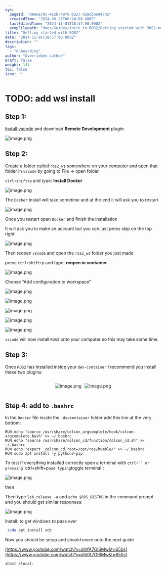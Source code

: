 ```yaml
---
sys:
  pageId: "89e0a78c-4e2b-4070-b327-d28cb0694742"
  createdTime: "2024-08-21T00:24:00.000Z"
  lastEditedTime: "2024-11-01T18:57:00.000Z"
  propFilepath: "docs/Guides/intro_to_ROS2/Getting started with ROS2.md"
title: "Getting started with ROS2"
date: "2024-11-01T18:57:00.000Z"
description: ""
tags:
  - "Onboarding"
author: "Overridden author"
draft: false
weight: 141
toc: false
icon: ""
---
```


# TODO: add wsl install

## Step 1:

[Install vscode](https://code.visualstudio.com/download) and download **Remote Development** plugin:

![image.png](https://prod-files-secure.s3.us-west-2.amazonaws.com/d518164a-d88e-44d1-a4ee-3adb3bd8bce0/efb52993-1881-4a40-b95e-6f020334f022/image.png?X-Amz-Algorithm=AWS4-HMAC-SHA256&X-Amz-Content-Sha256=UNSIGNED-PAYLOAD&X-Amz-Credential=ASIAZI2LB4663GGDVYAE%2F20250226%2Fus-west-2%2Fs3%2Faws4_request&X-Amz-Date=20250226T150846Z&X-Amz-Expires=3600&X-Amz-Security-Token=IQoJb3JpZ2luX2VjECQaCXVzLXdlc3QtMiJIMEYCIQDcc%2BLFkH6bSyfWcSDH9KjnBXEUhJAlTQ2zcdj7J7Ud3gIhAJsqvJaH6FSbVHIWXloTXVlS%2Bd7XA8qpyF9K%2F6ns8N2DKv8DCF0QABoMNjM3NDIzMTgzODA1IgyUDik6%2BBkzCicMnmgq3AMSh5j3lQGFhsnxBtAEewgbfX47PsnBgdcVF%2FPYTA3fSsSxgXMfpYyFNbNgBrqFKD%2FoEoCtOq%2FcTfCmpykrtB1qBA4ccuyUbD1qTuBmQuLoHXLCgFj9XZD8vdX2oyfd38IL4bq6UYWx3f45kuDyCzCWw%2Fq%2FdjSJYOEvDFBEx24JE3Vkj%2BRjb7sA%2F87flIoTBUVs1uSvQHl3lGTAtrOwaju2Zl51zZWJ9769Fs87wkJItgnq6d%2BTj7SNkHs%2Bn0TOHrTRQCrIUn6a3gCfq0mkuhu8DuwVdCFAz62p%2BhaqnBDF5rsOYxLwq%2Bi5ZyH28UkxmMAHhqt%2F0nQXRh%2F1TRdXEID9IMsZqZ21Ue7uZUkw5zkgChX%2FMiN3siLavx389pCqVXqcwV3Wdg0MAMyYwC0miqdqtICGyy9aqfh4TnvQ6DTYu3T20598%2F35D3ggMN8Usu0hkUCisFy5SWptylWp6H3ZtVAengJxaH18QFs5t4%2F0G%2B10vMtanShmfGn8rRWWDCEvw82iRME%2FCPbZO37Ppr3BorVo3DC5S5JgsBVrogNqxsTzEIC2uLr1TyzKl04aLU6tHX2okC8lbRzyGOcsp7ZNVnL2iU%2FwGZzd8T9fy8xqzmACRh6p4EUSS3k6mTTC0iPy9BjqkAVS0ueFb%2BRa0z3MhDeAM6qnLxWCGnT0oC5DKrDqNARiWtg%2FN9u8kfgJTiMB06j7fQlKNtC6ytkRbwEJvClay8fo6NcpInkpIxLFrjBATBvomY1CWWEKP5Z7vb%2BKLaOYITiPDEL6jlyIR15gGOlEj6SQ7k%2Fgip7srbxkakANAWZnr11tZurELyizEsYdZ%2FbqYBsB7aAMu8ZczFhOV5W%2B6YF4R%2FDPm&X-Amz-Signature=413aeb0ab4a1f1ded0fa9c9d276de3d162996d48b00598a4263071e694a2ea46&X-Amz-SignedHeaders=host&x-id=GetObject)

## Step 2:

Create a folder called `ros2_ws` somewhere on your computer and open that folder in `vscode` by going to File → open folder 

`ctrl+shift+p` and type: **Install Docker**

![image.png](https://prod-files-secure.s3.us-west-2.amazonaws.com/d518164a-d88e-44d1-a4ee-3adb3bd8bce0/2269dc0e-1cd5-47ff-bceb-c04ad9b2eab0/image.png?X-Amz-Algorithm=AWS4-HMAC-SHA256&X-Amz-Content-Sha256=UNSIGNED-PAYLOAD&X-Amz-Credential=ASIAZI2LB4663GGDVYAE%2F20250226%2Fus-west-2%2Fs3%2Faws4_request&X-Amz-Date=20250226T150846Z&X-Amz-Expires=3600&X-Amz-Security-Token=IQoJb3JpZ2luX2VjECQaCXVzLXdlc3QtMiJIMEYCIQDcc%2BLFkH6bSyfWcSDH9KjnBXEUhJAlTQ2zcdj7J7Ud3gIhAJsqvJaH6FSbVHIWXloTXVlS%2Bd7XA8qpyF9K%2F6ns8N2DKv8DCF0QABoMNjM3NDIzMTgzODA1IgyUDik6%2BBkzCicMnmgq3AMSh5j3lQGFhsnxBtAEewgbfX47PsnBgdcVF%2FPYTA3fSsSxgXMfpYyFNbNgBrqFKD%2FoEoCtOq%2FcTfCmpykrtB1qBA4ccuyUbD1qTuBmQuLoHXLCgFj9XZD8vdX2oyfd38IL4bq6UYWx3f45kuDyCzCWw%2Fq%2FdjSJYOEvDFBEx24JE3Vkj%2BRjb7sA%2F87flIoTBUVs1uSvQHl3lGTAtrOwaju2Zl51zZWJ9769Fs87wkJItgnq6d%2BTj7SNkHs%2Bn0TOHrTRQCrIUn6a3gCfq0mkuhu8DuwVdCFAz62p%2BhaqnBDF5rsOYxLwq%2Bi5ZyH28UkxmMAHhqt%2F0nQXRh%2F1TRdXEID9IMsZqZ21Ue7uZUkw5zkgChX%2FMiN3siLavx389pCqVXqcwV3Wdg0MAMyYwC0miqdqtICGyy9aqfh4TnvQ6DTYu3T20598%2F35D3ggMN8Usu0hkUCisFy5SWptylWp6H3ZtVAengJxaH18QFs5t4%2F0G%2B10vMtanShmfGn8rRWWDCEvw82iRME%2FCPbZO37Ppr3BorVo3DC5S5JgsBVrogNqxsTzEIC2uLr1TyzKl04aLU6tHX2okC8lbRzyGOcsp7ZNVnL2iU%2FwGZzd8T9fy8xqzmACRh6p4EUSS3k6mTTC0iPy9BjqkAVS0ueFb%2BRa0z3MhDeAM6qnLxWCGnT0oC5DKrDqNARiWtg%2FN9u8kfgJTiMB06j7fQlKNtC6ytkRbwEJvClay8fo6NcpInkpIxLFrjBATBvomY1CWWEKP5Z7vb%2BKLaOYITiPDEL6jlyIR15gGOlEj6SQ7k%2Fgip7srbxkakANAWZnr11tZurELyizEsYdZ%2FbqYBsB7aAMu8ZczFhOV5W%2B6YF4R%2FDPm&X-Amz-Signature=b1f35c33341921996bb84b96c3245f296078552e1ae9372bfd22150902159ea0&X-Amz-SignedHeaders=host&x-id=GetObject)

The `Docker` install will take sometime and at the end it will ask you to restart

![image.png](https://prod-files-secure.s3.us-west-2.amazonaws.com/d518164a-d88e-44d1-a4ee-3adb3bd8bce0/ed233f78-be33-4b1f-b89c-9c346c0e961e/image.png?X-Amz-Algorithm=AWS4-HMAC-SHA256&X-Amz-Content-Sha256=UNSIGNED-PAYLOAD&X-Amz-Credential=ASIAZI2LB4663GGDVYAE%2F20250226%2Fus-west-2%2Fs3%2Faws4_request&X-Amz-Date=20250226T150846Z&X-Amz-Expires=3600&X-Amz-Security-Token=IQoJb3JpZ2luX2VjECQaCXVzLXdlc3QtMiJIMEYCIQDcc%2BLFkH6bSyfWcSDH9KjnBXEUhJAlTQ2zcdj7J7Ud3gIhAJsqvJaH6FSbVHIWXloTXVlS%2Bd7XA8qpyF9K%2F6ns8N2DKv8DCF0QABoMNjM3NDIzMTgzODA1IgyUDik6%2BBkzCicMnmgq3AMSh5j3lQGFhsnxBtAEewgbfX47PsnBgdcVF%2FPYTA3fSsSxgXMfpYyFNbNgBrqFKD%2FoEoCtOq%2FcTfCmpykrtB1qBA4ccuyUbD1qTuBmQuLoHXLCgFj9XZD8vdX2oyfd38IL4bq6UYWx3f45kuDyCzCWw%2Fq%2FdjSJYOEvDFBEx24JE3Vkj%2BRjb7sA%2F87flIoTBUVs1uSvQHl3lGTAtrOwaju2Zl51zZWJ9769Fs87wkJItgnq6d%2BTj7SNkHs%2Bn0TOHrTRQCrIUn6a3gCfq0mkuhu8DuwVdCFAz62p%2BhaqnBDF5rsOYxLwq%2Bi5ZyH28UkxmMAHhqt%2F0nQXRh%2F1TRdXEID9IMsZqZ21Ue7uZUkw5zkgChX%2FMiN3siLavx389pCqVXqcwV3Wdg0MAMyYwC0miqdqtICGyy9aqfh4TnvQ6DTYu3T20598%2F35D3ggMN8Usu0hkUCisFy5SWptylWp6H3ZtVAengJxaH18QFs5t4%2F0G%2B10vMtanShmfGn8rRWWDCEvw82iRME%2FCPbZO37Ppr3BorVo3DC5S5JgsBVrogNqxsTzEIC2uLr1TyzKl04aLU6tHX2okC8lbRzyGOcsp7ZNVnL2iU%2FwGZzd8T9fy8xqzmACRh6p4EUSS3k6mTTC0iPy9BjqkAVS0ueFb%2BRa0z3MhDeAM6qnLxWCGnT0oC5DKrDqNARiWtg%2FN9u8kfgJTiMB06j7fQlKNtC6ytkRbwEJvClay8fo6NcpInkpIxLFrjBATBvomY1CWWEKP5Z7vb%2BKLaOYITiPDEL6jlyIR15gGOlEj6SQ7k%2Fgip7srbxkakANAWZnr11tZurELyizEsYdZ%2FbqYBsB7aAMu8ZczFhOV5W%2B6YF4R%2FDPm&X-Amz-Signature=d434a2aeabc382c3ac389663c58dfb2fc46bc7cb896f5b7e3752ff1e9b9469f7&X-Amz-SignedHeaders=host&x-id=GetObject)

Once you restart open `Docker` and finish the installation

It will ask you to make an account but you can just press skip on the top right

![image.png](https://prod-files-secure.s3.us-west-2.amazonaws.com/d518164a-d88e-44d1-a4ee-3adb3bd8bce0/21010ad9-1659-4fd9-9f59-9932a09b2a3d/image.png?X-Amz-Algorithm=AWS4-HMAC-SHA256&X-Amz-Content-Sha256=UNSIGNED-PAYLOAD&X-Amz-Credential=ASIAZI2LB4663GGDVYAE%2F20250226%2Fus-west-2%2Fs3%2Faws4_request&X-Amz-Date=20250226T150846Z&X-Amz-Expires=3600&X-Amz-Security-Token=IQoJb3JpZ2luX2VjECQaCXVzLXdlc3QtMiJIMEYCIQDcc%2BLFkH6bSyfWcSDH9KjnBXEUhJAlTQ2zcdj7J7Ud3gIhAJsqvJaH6FSbVHIWXloTXVlS%2Bd7XA8qpyF9K%2F6ns8N2DKv8DCF0QABoMNjM3NDIzMTgzODA1IgyUDik6%2BBkzCicMnmgq3AMSh5j3lQGFhsnxBtAEewgbfX47PsnBgdcVF%2FPYTA3fSsSxgXMfpYyFNbNgBrqFKD%2FoEoCtOq%2FcTfCmpykrtB1qBA4ccuyUbD1qTuBmQuLoHXLCgFj9XZD8vdX2oyfd38IL4bq6UYWx3f45kuDyCzCWw%2Fq%2FdjSJYOEvDFBEx24JE3Vkj%2BRjb7sA%2F87flIoTBUVs1uSvQHl3lGTAtrOwaju2Zl51zZWJ9769Fs87wkJItgnq6d%2BTj7SNkHs%2Bn0TOHrTRQCrIUn6a3gCfq0mkuhu8DuwVdCFAz62p%2BhaqnBDF5rsOYxLwq%2Bi5ZyH28UkxmMAHhqt%2F0nQXRh%2F1TRdXEID9IMsZqZ21Ue7uZUkw5zkgChX%2FMiN3siLavx389pCqVXqcwV3Wdg0MAMyYwC0miqdqtICGyy9aqfh4TnvQ6DTYu3T20598%2F35D3ggMN8Usu0hkUCisFy5SWptylWp6H3ZtVAengJxaH18QFs5t4%2F0G%2B10vMtanShmfGn8rRWWDCEvw82iRME%2FCPbZO37Ppr3BorVo3DC5S5JgsBVrogNqxsTzEIC2uLr1TyzKl04aLU6tHX2okC8lbRzyGOcsp7ZNVnL2iU%2FwGZzd8T9fy8xqzmACRh6p4EUSS3k6mTTC0iPy9BjqkAVS0ueFb%2BRa0z3MhDeAM6qnLxWCGnT0oC5DKrDqNARiWtg%2FN9u8kfgJTiMB06j7fQlKNtC6ytkRbwEJvClay8fo6NcpInkpIxLFrjBATBvomY1CWWEKP5Z7vb%2BKLaOYITiPDEL6jlyIR15gGOlEj6SQ7k%2Fgip7srbxkakANAWZnr11tZurELyizEsYdZ%2FbqYBsB7aAMu8ZczFhOV5W%2B6YF4R%2FDPm&X-Amz-Signature=e26a2dc5b512a2e67a40a247ba9a96f3dffe4de62dea7f1207c40964e8ee9d52&X-Amz-SignedHeaders=host&x-id=GetObject)

Then reopen `vscode` and open the `ros2_ws` folder you just made

press `ctrl+shift+p` and type: **reopen in container**

![image.png](https://prod-files-secure.s3.us-west-2.amazonaws.com/d518164a-d88e-44d1-a4ee-3adb3bd8bce0/4e93b8c2-41ad-488c-8095-c74205196118/image.png?X-Amz-Algorithm=AWS4-HMAC-SHA256&X-Amz-Content-Sha256=UNSIGNED-PAYLOAD&X-Amz-Credential=ASIAZI2LB4663GGDVYAE%2F20250226%2Fus-west-2%2Fs3%2Faws4_request&X-Amz-Date=20250226T150846Z&X-Amz-Expires=3600&X-Amz-Security-Token=IQoJb3JpZ2luX2VjECQaCXVzLXdlc3QtMiJIMEYCIQDcc%2BLFkH6bSyfWcSDH9KjnBXEUhJAlTQ2zcdj7J7Ud3gIhAJsqvJaH6FSbVHIWXloTXVlS%2Bd7XA8qpyF9K%2F6ns8N2DKv8DCF0QABoMNjM3NDIzMTgzODA1IgyUDik6%2BBkzCicMnmgq3AMSh5j3lQGFhsnxBtAEewgbfX47PsnBgdcVF%2FPYTA3fSsSxgXMfpYyFNbNgBrqFKD%2FoEoCtOq%2FcTfCmpykrtB1qBA4ccuyUbD1qTuBmQuLoHXLCgFj9XZD8vdX2oyfd38IL4bq6UYWx3f45kuDyCzCWw%2Fq%2FdjSJYOEvDFBEx24JE3Vkj%2BRjb7sA%2F87flIoTBUVs1uSvQHl3lGTAtrOwaju2Zl51zZWJ9769Fs87wkJItgnq6d%2BTj7SNkHs%2Bn0TOHrTRQCrIUn6a3gCfq0mkuhu8DuwVdCFAz62p%2BhaqnBDF5rsOYxLwq%2Bi5ZyH28UkxmMAHhqt%2F0nQXRh%2F1TRdXEID9IMsZqZ21Ue7uZUkw5zkgChX%2FMiN3siLavx389pCqVXqcwV3Wdg0MAMyYwC0miqdqtICGyy9aqfh4TnvQ6DTYu3T20598%2F35D3ggMN8Usu0hkUCisFy5SWptylWp6H3ZtVAengJxaH18QFs5t4%2F0G%2B10vMtanShmfGn8rRWWDCEvw82iRME%2FCPbZO37Ppr3BorVo3DC5S5JgsBVrogNqxsTzEIC2uLr1TyzKl04aLU6tHX2okC8lbRzyGOcsp7ZNVnL2iU%2FwGZzd8T9fy8xqzmACRh6p4EUSS3k6mTTC0iPy9BjqkAVS0ueFb%2BRa0z3MhDeAM6qnLxWCGnT0oC5DKrDqNARiWtg%2FN9u8kfgJTiMB06j7fQlKNtC6ytkRbwEJvClay8fo6NcpInkpIxLFrjBATBvomY1CWWEKP5Z7vb%2BKLaOYITiPDEL6jlyIR15gGOlEj6SQ7k%2Fgip7srbxkakANAWZnr11tZurELyizEsYdZ%2FbqYBsB7aAMu8ZczFhOV5W%2B6YF4R%2FDPm&X-Amz-Signature=be7d9f74cc2712f41480facf504450e522d412ed9c04609ca67cbd4a943194b9&X-Amz-SignedHeaders=host&x-id=GetObject)

Choose “Add configuration to workspace”

![image.png](https://prod-files-secure.s3.us-west-2.amazonaws.com/d518164a-d88e-44d1-a4ee-3adb3bd8bce0/9560b282-5060-4989-ba37-97e7b2c22476/image.png?X-Amz-Algorithm=AWS4-HMAC-SHA256&X-Amz-Content-Sha256=UNSIGNED-PAYLOAD&X-Amz-Credential=ASIAZI2LB4663GGDVYAE%2F20250226%2Fus-west-2%2Fs3%2Faws4_request&X-Amz-Date=20250226T150846Z&X-Amz-Expires=3600&X-Amz-Security-Token=IQoJb3JpZ2luX2VjECQaCXVzLXdlc3QtMiJIMEYCIQDcc%2BLFkH6bSyfWcSDH9KjnBXEUhJAlTQ2zcdj7J7Ud3gIhAJsqvJaH6FSbVHIWXloTXVlS%2Bd7XA8qpyF9K%2F6ns8N2DKv8DCF0QABoMNjM3NDIzMTgzODA1IgyUDik6%2BBkzCicMnmgq3AMSh5j3lQGFhsnxBtAEewgbfX47PsnBgdcVF%2FPYTA3fSsSxgXMfpYyFNbNgBrqFKD%2FoEoCtOq%2FcTfCmpykrtB1qBA4ccuyUbD1qTuBmQuLoHXLCgFj9XZD8vdX2oyfd38IL4bq6UYWx3f45kuDyCzCWw%2Fq%2FdjSJYOEvDFBEx24JE3Vkj%2BRjb7sA%2F87flIoTBUVs1uSvQHl3lGTAtrOwaju2Zl51zZWJ9769Fs87wkJItgnq6d%2BTj7SNkHs%2Bn0TOHrTRQCrIUn6a3gCfq0mkuhu8DuwVdCFAz62p%2BhaqnBDF5rsOYxLwq%2Bi5ZyH28UkxmMAHhqt%2F0nQXRh%2F1TRdXEID9IMsZqZ21Ue7uZUkw5zkgChX%2FMiN3siLavx389pCqVXqcwV3Wdg0MAMyYwC0miqdqtICGyy9aqfh4TnvQ6DTYu3T20598%2F35D3ggMN8Usu0hkUCisFy5SWptylWp6H3ZtVAengJxaH18QFs5t4%2F0G%2B10vMtanShmfGn8rRWWDCEvw82iRME%2FCPbZO37Ppr3BorVo3DC5S5JgsBVrogNqxsTzEIC2uLr1TyzKl04aLU6tHX2okC8lbRzyGOcsp7ZNVnL2iU%2FwGZzd8T9fy8xqzmACRh6p4EUSS3k6mTTC0iPy9BjqkAVS0ueFb%2BRa0z3MhDeAM6qnLxWCGnT0oC5DKrDqNARiWtg%2FN9u8kfgJTiMB06j7fQlKNtC6ytkRbwEJvClay8fo6NcpInkpIxLFrjBATBvomY1CWWEKP5Z7vb%2BKLaOYITiPDEL6jlyIR15gGOlEj6SQ7k%2Fgip7srbxkakANAWZnr11tZurELyizEsYdZ%2FbqYBsB7aAMu8ZczFhOV5W%2B6YF4R%2FDPm&X-Amz-Signature=fac845d56287bfcafd1dc0325d4d662674a5e61fe0fd3ae5a67f04d1d1196f8c&X-Amz-SignedHeaders=host&x-id=GetObject)

![image.png](https://prod-files-secure.s3.us-west-2.amazonaws.com/d518164a-d88e-44d1-a4ee-3adb3bd8bce0/2ee63f81-886b-48e8-a553-dc6e5eac99e4/image.png?X-Amz-Algorithm=AWS4-HMAC-SHA256&X-Amz-Content-Sha256=UNSIGNED-PAYLOAD&X-Amz-Credential=ASIAZI2LB4663GGDVYAE%2F20250226%2Fus-west-2%2Fs3%2Faws4_request&X-Amz-Date=20250226T150846Z&X-Amz-Expires=3600&X-Amz-Security-Token=IQoJb3JpZ2luX2VjECQaCXVzLXdlc3QtMiJIMEYCIQDcc%2BLFkH6bSyfWcSDH9KjnBXEUhJAlTQ2zcdj7J7Ud3gIhAJsqvJaH6FSbVHIWXloTXVlS%2Bd7XA8qpyF9K%2F6ns8N2DKv8DCF0QABoMNjM3NDIzMTgzODA1IgyUDik6%2BBkzCicMnmgq3AMSh5j3lQGFhsnxBtAEewgbfX47PsnBgdcVF%2FPYTA3fSsSxgXMfpYyFNbNgBrqFKD%2FoEoCtOq%2FcTfCmpykrtB1qBA4ccuyUbD1qTuBmQuLoHXLCgFj9XZD8vdX2oyfd38IL4bq6UYWx3f45kuDyCzCWw%2Fq%2FdjSJYOEvDFBEx24JE3Vkj%2BRjb7sA%2F87flIoTBUVs1uSvQHl3lGTAtrOwaju2Zl51zZWJ9769Fs87wkJItgnq6d%2BTj7SNkHs%2Bn0TOHrTRQCrIUn6a3gCfq0mkuhu8DuwVdCFAz62p%2BhaqnBDF5rsOYxLwq%2Bi5ZyH28UkxmMAHhqt%2F0nQXRh%2F1TRdXEID9IMsZqZ21Ue7uZUkw5zkgChX%2FMiN3siLavx389pCqVXqcwV3Wdg0MAMyYwC0miqdqtICGyy9aqfh4TnvQ6DTYu3T20598%2F35D3ggMN8Usu0hkUCisFy5SWptylWp6H3ZtVAengJxaH18QFs5t4%2F0G%2B10vMtanShmfGn8rRWWDCEvw82iRME%2FCPbZO37Ppr3BorVo3DC5S5JgsBVrogNqxsTzEIC2uLr1TyzKl04aLU6tHX2okC8lbRzyGOcsp7ZNVnL2iU%2FwGZzd8T9fy8xqzmACRh6p4EUSS3k6mTTC0iPy9BjqkAVS0ueFb%2BRa0z3MhDeAM6qnLxWCGnT0oC5DKrDqNARiWtg%2FN9u8kfgJTiMB06j7fQlKNtC6ytkRbwEJvClay8fo6NcpInkpIxLFrjBATBvomY1CWWEKP5Z7vb%2BKLaOYITiPDEL6jlyIR15gGOlEj6SQ7k%2Fgip7srbxkakANAWZnr11tZurELyizEsYdZ%2FbqYBsB7aAMu8ZczFhOV5W%2B6YF4R%2FDPm&X-Amz-Signature=0c63075e201535625fe3bb54c1b9516e5cb23733c0a4318c624253c5532c8739&X-Amz-SignedHeaders=host&x-id=GetObject)

![image.png](https://prod-files-secure.s3.us-west-2.amazonaws.com/d518164a-d88e-44d1-a4ee-3adb3bd8bce0/ae1580b2-b048-407e-aed9-b584224a7a04/image.png?X-Amz-Algorithm=AWS4-HMAC-SHA256&X-Amz-Content-Sha256=UNSIGNED-PAYLOAD&X-Amz-Credential=ASIAZI2LB4663GGDVYAE%2F20250226%2Fus-west-2%2Fs3%2Faws4_request&X-Amz-Date=20250226T150846Z&X-Amz-Expires=3600&X-Amz-Security-Token=IQoJb3JpZ2luX2VjECQaCXVzLXdlc3QtMiJIMEYCIQDcc%2BLFkH6bSyfWcSDH9KjnBXEUhJAlTQ2zcdj7J7Ud3gIhAJsqvJaH6FSbVHIWXloTXVlS%2Bd7XA8qpyF9K%2F6ns8N2DKv8DCF0QABoMNjM3NDIzMTgzODA1IgyUDik6%2BBkzCicMnmgq3AMSh5j3lQGFhsnxBtAEewgbfX47PsnBgdcVF%2FPYTA3fSsSxgXMfpYyFNbNgBrqFKD%2FoEoCtOq%2FcTfCmpykrtB1qBA4ccuyUbD1qTuBmQuLoHXLCgFj9XZD8vdX2oyfd38IL4bq6UYWx3f45kuDyCzCWw%2Fq%2FdjSJYOEvDFBEx24JE3Vkj%2BRjb7sA%2F87flIoTBUVs1uSvQHl3lGTAtrOwaju2Zl51zZWJ9769Fs87wkJItgnq6d%2BTj7SNkHs%2Bn0TOHrTRQCrIUn6a3gCfq0mkuhu8DuwVdCFAz62p%2BhaqnBDF5rsOYxLwq%2Bi5ZyH28UkxmMAHhqt%2F0nQXRh%2F1TRdXEID9IMsZqZ21Ue7uZUkw5zkgChX%2FMiN3siLavx389pCqVXqcwV3Wdg0MAMyYwC0miqdqtICGyy9aqfh4TnvQ6DTYu3T20598%2F35D3ggMN8Usu0hkUCisFy5SWptylWp6H3ZtVAengJxaH18QFs5t4%2F0G%2B10vMtanShmfGn8rRWWDCEvw82iRME%2FCPbZO37Ppr3BorVo3DC5S5JgsBVrogNqxsTzEIC2uLr1TyzKl04aLU6tHX2okC8lbRzyGOcsp7ZNVnL2iU%2FwGZzd8T9fy8xqzmACRh6p4EUSS3k6mTTC0iPy9BjqkAVS0ueFb%2BRa0z3MhDeAM6qnLxWCGnT0oC5DKrDqNARiWtg%2FN9u8kfgJTiMB06j7fQlKNtC6ytkRbwEJvClay8fo6NcpInkpIxLFrjBATBvomY1CWWEKP5Z7vb%2BKLaOYITiPDEL6jlyIR15gGOlEj6SQ7k%2Fgip7srbxkakANAWZnr11tZurELyizEsYdZ%2FbqYBsB7aAMu8ZczFhOV5W%2B6YF4R%2FDPm&X-Amz-Signature=c8cb1e22f274f0fd70f7b156d2e68694bd15a0ae9470e09289936f1c7ea6a700&X-Amz-SignedHeaders=host&x-id=GetObject)

![image.png](https://prod-files-secure.s3.us-west-2.amazonaws.com/d518164a-d88e-44d1-a4ee-3adb3bd8bce0/53255b28-f75e-430f-b9e3-c0ac8577e42b/image.png?X-Amz-Algorithm=AWS4-HMAC-SHA256&X-Amz-Content-Sha256=UNSIGNED-PAYLOAD&X-Amz-Credential=ASIAZI2LB4663GGDVYAE%2F20250226%2Fus-west-2%2Fs3%2Faws4_request&X-Amz-Date=20250226T150846Z&X-Amz-Expires=3600&X-Amz-Security-Token=IQoJb3JpZ2luX2VjECQaCXVzLXdlc3QtMiJIMEYCIQDcc%2BLFkH6bSyfWcSDH9KjnBXEUhJAlTQ2zcdj7J7Ud3gIhAJsqvJaH6FSbVHIWXloTXVlS%2Bd7XA8qpyF9K%2F6ns8N2DKv8DCF0QABoMNjM3NDIzMTgzODA1IgyUDik6%2BBkzCicMnmgq3AMSh5j3lQGFhsnxBtAEewgbfX47PsnBgdcVF%2FPYTA3fSsSxgXMfpYyFNbNgBrqFKD%2FoEoCtOq%2FcTfCmpykrtB1qBA4ccuyUbD1qTuBmQuLoHXLCgFj9XZD8vdX2oyfd38IL4bq6UYWx3f45kuDyCzCWw%2Fq%2FdjSJYOEvDFBEx24JE3Vkj%2BRjb7sA%2F87flIoTBUVs1uSvQHl3lGTAtrOwaju2Zl51zZWJ9769Fs87wkJItgnq6d%2BTj7SNkHs%2Bn0TOHrTRQCrIUn6a3gCfq0mkuhu8DuwVdCFAz62p%2BhaqnBDF5rsOYxLwq%2Bi5ZyH28UkxmMAHhqt%2F0nQXRh%2F1TRdXEID9IMsZqZ21Ue7uZUkw5zkgChX%2FMiN3siLavx389pCqVXqcwV3Wdg0MAMyYwC0miqdqtICGyy9aqfh4TnvQ6DTYu3T20598%2F35D3ggMN8Usu0hkUCisFy5SWptylWp6H3ZtVAengJxaH18QFs5t4%2F0G%2B10vMtanShmfGn8rRWWDCEvw82iRME%2FCPbZO37Ppr3BorVo3DC5S5JgsBVrogNqxsTzEIC2uLr1TyzKl04aLU6tHX2okC8lbRzyGOcsp7ZNVnL2iU%2FwGZzd8T9fy8xqzmACRh6p4EUSS3k6mTTC0iPy9BjqkAVS0ueFb%2BRa0z3MhDeAM6qnLxWCGnT0oC5DKrDqNARiWtg%2FN9u8kfgJTiMB06j7fQlKNtC6ytkRbwEJvClay8fo6NcpInkpIxLFrjBATBvomY1CWWEKP5Z7vb%2BKLaOYITiPDEL6jlyIR15gGOlEj6SQ7k%2Fgip7srbxkakANAWZnr11tZurELyizEsYdZ%2FbqYBsB7aAMu8ZczFhOV5W%2B6YF4R%2FDPm&X-Amz-Signature=b2c47eccb0203b08659b915a9a620b4b4075183c75dbaaa3997ab4a5128d44ff&X-Amz-SignedHeaders=host&x-id=GetObject)

![image.png](https://prod-files-secure.s3.us-west-2.amazonaws.com/d518164a-d88e-44d1-a4ee-3adb3bd8bce0/7c562767-5af9-4ffb-97d1-327bcdf4ee00/image.png?X-Amz-Algorithm=AWS4-HMAC-SHA256&X-Amz-Content-Sha256=UNSIGNED-PAYLOAD&X-Amz-Credential=ASIAZI2LB4663GGDVYAE%2F20250226%2Fus-west-2%2Fs3%2Faws4_request&X-Amz-Date=20250226T150846Z&X-Amz-Expires=3600&X-Amz-Security-Token=IQoJb3JpZ2luX2VjECQaCXVzLXdlc3QtMiJIMEYCIQDcc%2BLFkH6bSyfWcSDH9KjnBXEUhJAlTQ2zcdj7J7Ud3gIhAJsqvJaH6FSbVHIWXloTXVlS%2Bd7XA8qpyF9K%2F6ns8N2DKv8DCF0QABoMNjM3NDIzMTgzODA1IgyUDik6%2BBkzCicMnmgq3AMSh5j3lQGFhsnxBtAEewgbfX47PsnBgdcVF%2FPYTA3fSsSxgXMfpYyFNbNgBrqFKD%2FoEoCtOq%2FcTfCmpykrtB1qBA4ccuyUbD1qTuBmQuLoHXLCgFj9XZD8vdX2oyfd38IL4bq6UYWx3f45kuDyCzCWw%2Fq%2FdjSJYOEvDFBEx24JE3Vkj%2BRjb7sA%2F87flIoTBUVs1uSvQHl3lGTAtrOwaju2Zl51zZWJ9769Fs87wkJItgnq6d%2BTj7SNkHs%2Bn0TOHrTRQCrIUn6a3gCfq0mkuhu8DuwVdCFAz62p%2BhaqnBDF5rsOYxLwq%2Bi5ZyH28UkxmMAHhqt%2F0nQXRh%2F1TRdXEID9IMsZqZ21Ue7uZUkw5zkgChX%2FMiN3siLavx389pCqVXqcwV3Wdg0MAMyYwC0miqdqtICGyy9aqfh4TnvQ6DTYu3T20598%2F35D3ggMN8Usu0hkUCisFy5SWptylWp6H3ZtVAengJxaH18QFs5t4%2F0G%2B10vMtanShmfGn8rRWWDCEvw82iRME%2FCPbZO37Ppr3BorVo3DC5S5JgsBVrogNqxsTzEIC2uLr1TyzKl04aLU6tHX2okC8lbRzyGOcsp7ZNVnL2iU%2FwGZzd8T9fy8xqzmACRh6p4EUSS3k6mTTC0iPy9BjqkAVS0ueFb%2BRa0z3MhDeAM6qnLxWCGnT0oC5DKrDqNARiWtg%2FN9u8kfgJTiMB06j7fQlKNtC6ytkRbwEJvClay8fo6NcpInkpIxLFrjBATBvomY1CWWEKP5Z7vb%2BKLaOYITiPDEL6jlyIR15gGOlEj6SQ7k%2Fgip7srbxkakANAWZnr11tZurELyizEsYdZ%2FbqYBsB7aAMu8ZczFhOV5W%2B6YF4R%2FDPm&X-Amz-Signature=7b04419a17455485bcdd7e8cfd4f3b630e52a33fd73c00d7095d15afaccc568a&X-Amz-SignedHeaders=host&x-id=GetObject)

`vscode` will now install `ROS2` onto your computer so this may take some time.

## Step 3:

Once `ROS2` has installed inside your `dev-container` I recommend you install these two plugins:

<div style="display: flex;flex-direction: row; column-gap:10px; max-width: 630px;justify-content: center;">
<div>

![image.png](https://prod-files-secure.s3.us-west-2.amazonaws.com/d518164a-d88e-44d1-a4ee-3adb3bd8bce0/3fc3d550-5a54-4ba1-ba6b-faa01cdb7369/image.png?X-Amz-Algorithm=AWS4-HMAC-SHA256&X-Amz-Content-Sha256=UNSIGNED-PAYLOAD&X-Amz-Credential=ASIAZI2LB466ZCUIAWVL%2F20250226%2Fus-west-2%2Fs3%2Faws4_request&X-Amz-Date=20250226T150848Z&X-Amz-Expires=3600&X-Amz-Security-Token=IQoJb3JpZ2luX2VjECQaCXVzLXdlc3QtMiJHMEUCIQCvrR8vV%2B8pY84gI8ROoFT%2F%2B%2Bau7XN%2FusdbnvqXtolktgIgYy7WfBEVsFg1BkSKBNNst4mUHqbI%2FE7h2yYi%2BeI7XeQq%2FwMIXRAAGgw2Mzc0MjMxODM4MDUiDLq%2BYxX2XcQ54wt8hircA0JN5ojCc8i9%2F%2FYspmJnKhpzK5%2BFF15NWmtxXl5%2BGmOhm%2BAV858PYoNGUvBfuhjH6p1T6TRlvSEdfPD%2FRwMh3C2ZA1GxjuxhoOs5Qix1zyXXFM4imh5JojMiLARSCzFz4cyJ2z97c3%2FdqwxtR2MryHZ5OE5P%2BlM7zlZ7F4b2zGcCkIoCuyv4ebaywbfi%2B20gQJPPpm5fyTsPIcnC4%2BQ%2BhCU9Vpwh3fS7zH0BxvhwSelNORFceVqR%2BleyYW89s%2BdkEfgtAbA5v9bwJPa9M321d9l15pMDBUA7sGcou21rce96XZ5ZlNfksjGcjOu1mPN8CcAaJp4CT%2BpIUMOWj3e11IV6RnclPlKEYgMyzYMCzzPf9%2FLmJs79tccRG6YfkxX0wpLFR05tqH2GhhjvZUWfgXqvQqnSuZbZf4pm8zqSL1MimGLlmf253kxl%2FsNaexwMYONwpl9H6r99IJ8Smi6BICEl90xX5hgjyCwPXQAjqyU32qBr9DlwVfX7N46Kd05XPfegDP2fcAgWX%2BarYyDoOL7deI%2F0MMGZa0T%2FuwUGMa%2FclN8utcGAjomRAknQb%2BjiuSd1moYRDwXrl%2FcrtE6GlZTPDJGqIaZuQYqpniveDYwDo0iyTvMhkpYToUmUMIKI%2FL0GOqUBn9eTOomghms9D9dzodjPBu60f0Lfh04LuJv%2BVLCOwJmVKxwWvz4sLzs9EHioYSNlqhIm666FU7AR5vbG49SqP8XE4YuJp9L9u%2FiFl%2BFbYos7Bkespz8B%2BiVaDG0xmqntLcL89sDCPMBymnUBlGu8XVPVA0%2FDcKeCwkTSbj8O953XvRpTuA688HeMPFmFU%2FNrWH9sr86jFqGU3WCJMt4Mz7uSFyBB&X-Amz-Signature=d3bee506098ace0d91c0aad6163f3b943f7a5e4449c731d014e8e0935315cfc3&X-Amz-SignedHeaders=host&x-id=GetObject)

</div>
<div>

![image.png](https://prod-files-secure.s3.us-west-2.amazonaws.com/d518164a-d88e-44d1-a4ee-3adb3bd8bce0/d994cc66-13c2-4093-a5a3-f84cf4601a82/image.png?X-Amz-Algorithm=AWS4-HMAC-SHA256&X-Amz-Content-Sha256=UNSIGNED-PAYLOAD&X-Amz-Credential=ASIAZI2LB466QSYBQHB5%2F20250226%2Fus-west-2%2Fs3%2Faws4_request&X-Amz-Date=20250226T150849Z&X-Amz-Expires=3600&X-Amz-Security-Token=IQoJb3JpZ2luX2VjECQaCXVzLXdlc3QtMiJHMEUCIQDR%2BtiWWcjfJbwMQYHN6REpCaWUEtRLUe65aUMKYiQqAgIgOXYFzKj4nkHEWMYGtgJkDkWQjgKYnfN4mGo4O6Fqe%2Bkq%2FwMIXRAAGgw2Mzc0MjMxODM4MDUiDD57FewPTDQiwmBnmircAzAr5eARusGCjr50tsPqk8%2BizE6QpD4N%2FCidl%2F9oeTx1Hvxs8r3xFxdqOI1hOaXLPEwQv651s1ry7NQTHOHBj%2BdGfguDi%2FmQsBysUZfDYAhXbZQ7sTrq0hNi4C2VWW85gpbEqZwdGHp4uch8Nh1B9S9Bozjof4jAThE0hI8NVYzXNv%2F7UY%2FW3ALUVKbTe8qVbwDN13MlXrfqr2A5aL6%2B6%2B0mb7%2FzMjpBUy%2FcY5Tk1O4FzLcFtxXkHAo7CdXhLbmJbCJqlaFfwcWJwKgh7PNcBrsWFxSx6fcXhc24Blbn%2BcG7gyRDHDVB775ynnOnCWLOeXlZUqtEUxSSOkpHZhF5h%2FYbWcXDfVvd9YslbLzDkAS5vCXB%2FFD0zaAkeK78lxcvg%2FD6HGjhBz1Hi6IXmp9Uf0honhxCeuAsz9n8Ysx0d8kLMmcr0MR5MrymqrsufDu5AbK%2FNlze0p0BAvDS3yjNmx49po7%2FD9CAIZMYV%2B%2BCRdRHZSRpntkNXyIfSqOQQeApj0Shth90ZsNRDNqRzcLc9saTwT6uHiyMmTwRtXAudq2pvirV53koyHSkwR1OoUESWYeGtUKQUDkiA%2BYUSJrR%2BRidlx5huEbizpXQhJwFRaxY4WbVutWCFdpqF0inMJKI%2FL0GOqUBKYUtLdDMMZCvDHaTjIp%2B6P31JFEWWGGwhl2%2BroQb5YYwh2ocbWNUk6XSdEOzmtGreYEvDSqBdaF%2F9lo%2FMTdX4nc7s1YOXae33fjDONbGDc9GBAGDYQF9K8UAyLz9s%2FBGiXsjeMmGnR%2B5%2Be5US8T7MZO1jcaZu%2FfnhiZEP%2FMt3ENafL8z9n9Eh3qjia1rh8g19fqcmr1RCRVc%2F9l1FjeDLujngsnP&X-Amz-Signature=4024ce6949f724cf48f07fd289fe4bf20a4bd96cb1ed794dc3545f76dd7a3cb7&X-Amz-SignedHeaders=host&x-id=GetObject)

</div>
</div>

## Step 4: add to `.bashrc`

In the `Docker` file inside the `.devcontainer` folder add this line at the very bottom: 

```docker
RUN echo "source /usr/share/colcon_argcomplete/hook/colcon-argcomplete.bash" >> ~/.bashrc
RUN echo "source /usr/share/colcon_cd/function/colcon_cd.sh" >> ~/.bashrc
RUN echo "export _colcon_cd_root=/opt/ros/humble/" >> ~/.bashrc
RUN sudo apt install -y python3-pip 
```

To test if everything installed correctly open a terminal with `ctrl+`` or pressing `ctrl+shift+p` and typing `toggle terminal`:

![image.png](https://prod-files-secure.s3.us-west-2.amazonaws.com/d518164a-d88e-44d1-a4ee-3adb3bd8bce0/6a4943d8-b04e-4c02-9a58-775f3384d1a5/image.png?X-Amz-Algorithm=AWS4-HMAC-SHA256&X-Amz-Content-Sha256=UNSIGNED-PAYLOAD&X-Amz-Credential=ASIAZI2LB4663GGDVYAE%2F20250226%2Fus-west-2%2Fs3%2Faws4_request&X-Amz-Date=20250226T150846Z&X-Amz-Expires=3600&X-Amz-Security-Token=IQoJb3JpZ2luX2VjECQaCXVzLXdlc3QtMiJIMEYCIQDcc%2BLFkH6bSyfWcSDH9KjnBXEUhJAlTQ2zcdj7J7Ud3gIhAJsqvJaH6FSbVHIWXloTXVlS%2Bd7XA8qpyF9K%2F6ns8N2DKv8DCF0QABoMNjM3NDIzMTgzODA1IgyUDik6%2BBkzCicMnmgq3AMSh5j3lQGFhsnxBtAEewgbfX47PsnBgdcVF%2FPYTA3fSsSxgXMfpYyFNbNgBrqFKD%2FoEoCtOq%2FcTfCmpykrtB1qBA4ccuyUbD1qTuBmQuLoHXLCgFj9XZD8vdX2oyfd38IL4bq6UYWx3f45kuDyCzCWw%2Fq%2FdjSJYOEvDFBEx24JE3Vkj%2BRjb7sA%2F87flIoTBUVs1uSvQHl3lGTAtrOwaju2Zl51zZWJ9769Fs87wkJItgnq6d%2BTj7SNkHs%2Bn0TOHrTRQCrIUn6a3gCfq0mkuhu8DuwVdCFAz62p%2BhaqnBDF5rsOYxLwq%2Bi5ZyH28UkxmMAHhqt%2F0nQXRh%2F1TRdXEID9IMsZqZ21Ue7uZUkw5zkgChX%2FMiN3siLavx389pCqVXqcwV3Wdg0MAMyYwC0miqdqtICGyy9aqfh4TnvQ6DTYu3T20598%2F35D3ggMN8Usu0hkUCisFy5SWptylWp6H3ZtVAengJxaH18QFs5t4%2F0G%2B10vMtanShmfGn8rRWWDCEvw82iRME%2FCPbZO37Ppr3BorVo3DC5S5JgsBVrogNqxsTzEIC2uLr1TyzKl04aLU6tHX2okC8lbRzyGOcsp7ZNVnL2iU%2FwGZzd8T9fy8xqzmACRh6p4EUSS3k6mTTC0iPy9BjqkAVS0ueFb%2BRa0z3MhDeAM6qnLxWCGnT0oC5DKrDqNARiWtg%2FN9u8kfgJTiMB06j7fQlKNtC6ytkRbwEJvClay8fo6NcpInkpIxLFrjBATBvomY1CWWEKP5Z7vb%2BKLaOYITiPDEL6jlyIR15gGOlEj6SQ7k%2Fgip7srbxkakANAWZnr11tZurELyizEsYdZ%2FbqYBsB7aAMu8ZczFhOV5W%2B6YF4R%2FDPm&X-Amz-Signature=c120fe30ba9abc81b47714550fdb6649e9ccb57109a9aa0c8763288d2e641bdb&X-Amz-SignedHeaders=host&x-id=GetObject)

then 

Then type `lsb_release -a` and `echo $ROS_DISTRO` in the command prompt and you should get similar responses:

![image.png](https://prod-files-secure.s3.us-west-2.amazonaws.com/d518164a-d88e-44d1-a4ee-3adb3bd8bce0/3e635dec-a805-4e85-8b9e-d000e5b71a4e/image.png?X-Amz-Algorithm=AWS4-HMAC-SHA256&X-Amz-Content-Sha256=UNSIGNED-PAYLOAD&X-Amz-Credential=ASIAZI2LB4663GGDVYAE%2F20250226%2Fus-west-2%2Fs3%2Faws4_request&X-Amz-Date=20250226T150846Z&X-Amz-Expires=3600&X-Amz-Security-Token=IQoJb3JpZ2luX2VjECQaCXVzLXdlc3QtMiJIMEYCIQDcc%2BLFkH6bSyfWcSDH9KjnBXEUhJAlTQ2zcdj7J7Ud3gIhAJsqvJaH6FSbVHIWXloTXVlS%2Bd7XA8qpyF9K%2F6ns8N2DKv8DCF0QABoMNjM3NDIzMTgzODA1IgyUDik6%2BBkzCicMnmgq3AMSh5j3lQGFhsnxBtAEewgbfX47PsnBgdcVF%2FPYTA3fSsSxgXMfpYyFNbNgBrqFKD%2FoEoCtOq%2FcTfCmpykrtB1qBA4ccuyUbD1qTuBmQuLoHXLCgFj9XZD8vdX2oyfd38IL4bq6UYWx3f45kuDyCzCWw%2Fq%2FdjSJYOEvDFBEx24JE3Vkj%2BRjb7sA%2F87flIoTBUVs1uSvQHl3lGTAtrOwaju2Zl51zZWJ9769Fs87wkJItgnq6d%2BTj7SNkHs%2Bn0TOHrTRQCrIUn6a3gCfq0mkuhu8DuwVdCFAz62p%2BhaqnBDF5rsOYxLwq%2Bi5ZyH28UkxmMAHhqt%2F0nQXRh%2F1TRdXEID9IMsZqZ21Ue7uZUkw5zkgChX%2FMiN3siLavx389pCqVXqcwV3Wdg0MAMyYwC0miqdqtICGyy9aqfh4TnvQ6DTYu3T20598%2F35D3ggMN8Usu0hkUCisFy5SWptylWp6H3ZtVAengJxaH18QFs5t4%2F0G%2B10vMtanShmfGn8rRWWDCEvw82iRME%2FCPbZO37Ppr3BorVo3DC5S5JgsBVrogNqxsTzEIC2uLr1TyzKl04aLU6tHX2okC8lbRzyGOcsp7ZNVnL2iU%2FwGZzd8T9fy8xqzmACRh6p4EUSS3k6mTTC0iPy9BjqkAVS0ueFb%2BRa0z3MhDeAM6qnLxWCGnT0oC5DKrDqNARiWtg%2FN9u8kfgJTiMB06j7fQlKNtC6ytkRbwEJvClay8fo6NcpInkpIxLFrjBATBvomY1CWWEKP5Z7vb%2BKLaOYITiPDEL6jlyIR15gGOlEj6SQ7k%2Fgip7srbxkakANAWZnr11tZurELyizEsYdZ%2FbqYBsB7aAMu8ZczFhOV5W%2B6YF4R%2FDPm&X-Amz-Signature=3ac9d7ccc850bab15a268156949768a2db7304eb8e13f7e0754c9a2f1c485bbb&X-Amz-SignedHeaders=host&x-id=GetObject)

Install:  to get windows to pass over

```bash
 sudo apt install xcb
```

Now you should be setup and should move onto the next guide 

[https://www.youtube.com/watch?v=dihfA7Ol6Mw&t=650s](https://www.youtube.com/watch?v=dihfA7Ol6Mw&t=650s)

```python
xhost +local:
```
